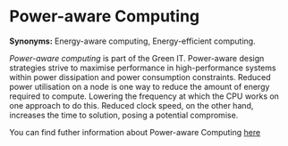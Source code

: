 # Power-aware Computing

<!-- (Sustainability) -->

**Synonyms:** Energy-aware computing, Energy-efficient computing.

*Power-aware computing* is part of the Green IT. Power-aware design strategies strive to maximise performance in high-performance systems within power dissipation and power consumption constraints. Reduced power utilisation on a node is one way to reduce the amount of energy required to compute. Lowering the frequency at which the CPU works on one approach to do this. Reduced clock speed, on the other hand, increases the time to solution, posing a potential compromise.

You can find futher information about Power-aware Computing [here](../T3.6/power_aware.md)
